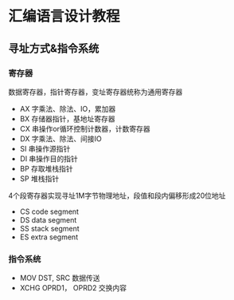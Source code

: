 # 汇编语言设计教程

## 寻址方式&指令系统

### 寄存器

数据寄存器，指针寄存器，变址寄存器统称为通用寄存器

* AX 字乘法、除法、IO，累加器
* BX 存储器指针，基地址寄存器
* CX 串操作or循环控制计数器，计数寄存器
* DX 字乘法、除法、间接IO
* SI 串操作源指针
* DI 串操作目的指针
* BP 存取堆栈指针
* SP 堆栈指针

4个段寄存器实现寻址1M字节物理地址，段值和段内偏移形成20位地址

* CS code segment
* DS data segment
* SS stack segment
* ES extra segment

### 指令系统

* MOV DST, SRC          数据传送
* XCHG OPRD1， OPRD2    交换内容